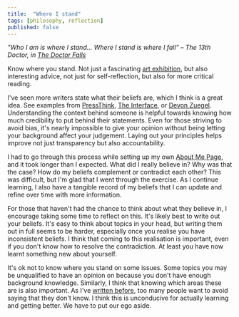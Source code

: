 ```yaml
---
title:  "Where I stand"
tags: [philosophy, reflection]
published: false
---
```


*"Who I am is where I stand... Where I stand is where I fall" – The 13th Doctor, in [The Doctor Falls](https://www.youtube.com/watch?v=xnouj9Yz-Gs "speech youtube link")*

Know where you stand. Not just a fascinating [art exhibition](https://www.sethtaras.com/KNOW-WHERE-YOU-STAND/ "photo link"), but also interesting advice, not just for self-reflection, but also for more critical reading.

I've seen more writers state what their beliefs are, which I think is a great idea. See examples from [PressThink](http://pressthink.org/2017/12/show-work-new-terms-trust-journalism/ "Show your work"), [The Interface](https://www.theverge.com/pages/theinterface "The Interface"), or [Devon Zuegel](https://devonzuegel.com/page/about-me "About Me"). Understanding the context behind someone is helpful towards knowing how much credibility to put behind their statements. Even for those striving to avoid bias, it's nearly impossible to give your opinion without being letting your background affect your judgement. Laying out your principles helps improve not just transparency but also accountability.

I had to go through this process while setting up my own [About Me Page](https://www.leonlinsx.com/about-me/ "About Me"), and it took longer than I expected. What did I really believe in? Why was that the case? How do my beliefs complement or contradict each other? This was difficult, but I'm glad that I went through the exercise. As I continue learning, I also have a tangible record of my beliefs that I can update and refine over time with more information. 

For those that haven't had the chance to think about what they believe in, I encourage taking some time to reflect on this. It's likely best to write out your beliefs. It's easy to think about topics in your head, but writing them out in full seems to be harder, especially once you realise you have inconsistent beliefs. I think that coming to this realisation is important, even if you don't know how to resolve the contradiction. At least you have now learnt something new about yourself.  

It's ok not to know where you stand on some issues. Some topics you may be unqualified to have an opinion on because you don't have enough background knowledge. Similarly, I think that knowing which areas these are is also important. As I've [written before](https://www.leonlinsx.com/dunning-on-dunning-kruger/ "I don't know"), too many people want to avoid saying that they don't know. I think this is unconducive for actually learning and getting better. We have to put our ego aside. 
